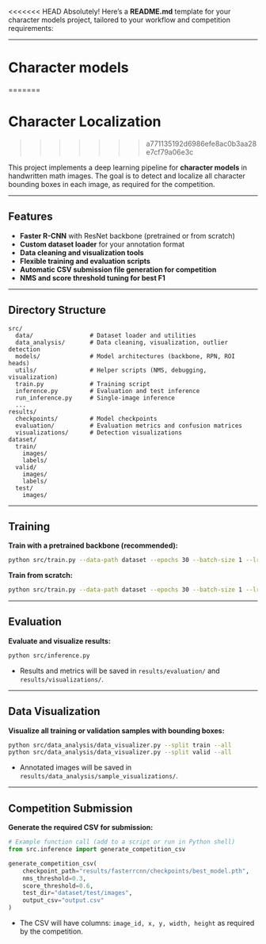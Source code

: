 <<<<<<< HEAD
Absolutely! Here’s a **README.md** template for your character models project, tailored to your workflow and competition requirements:

---

# Character models
=======
# Character Localization
>>>>>>> a771135192d6986efe8ac0b3aa28e7cf79a06e3c

This project implements a deep learning pipeline for **character models** in handwritten math images. The goal is to detect and localize all character bounding boxes in each image, as required for the competition.

---

## Features

- **Faster R-CNN** with ResNet backbone (pretrained or from scratch)
- **Custom dataset loader** for your annotation format
- **Data cleaning and visualization tools**
- **Flexible training and evaluation scripts**
- **Automatic CSV submission file generation for competition**
- **NMS and score threshold tuning for best F1**

---

## Directory Structure

```
src/
  data/                # Dataset loader and utilities
  data_analysis/       # Data cleaning, visualization, outlier detection
  models/              # Model architectures (backbone, RPN, ROI heads)
  utils/               # Helper scripts (NMS, debugging, visualization)
  train.py             # Training script
  inference.py         # Evaluation and test inference
  run_inference.py     # Single-image inference
  ...
results/
  checkpoints/         # Model checkpoints
  evaluation/          # Evaluation metrics and confusion matrices
  visualizations/      # Detection visualizations
dataset/
  train/
    images/
    labels/
  valid/
    images/
    labels/
  test/
    images/
```

---

## Training

**Train with a pretrained backbone (recommended):**

```bash
python src/train.py --data-path dataset --epochs 30 --batch-size 1 --lr 0.0005 --save-path results/checkpoints --pretrained-backbone
```

**Train from scratch:**

```bash
python src/train.py --data-path dataset --epochs 30 --batch-size 1 --lr 0.0005 --save-path results/checkpoints
```

---

## Evaluation

**Evaluate and visualize results:**

```bash
python src/inference.py
```

- Results and metrics will be saved in `results/evaluation/` and `results/visualizations/`.

---

## Data Visualization

**Visualize all training or validation samples with bounding boxes:**

```bash
python src/data_analysis/data_visualizer.py --split train --all
python src/data_analysis/data_visualizer.py --split valid --all
```

- Annotated images will be saved in `results/data_analysis/sample_visualizations/`.

---

## Competition Submission

**Generate the required CSV for submission:**

```python
# Example function call (add to a script or run in Python shell)
from src.inference import generate_competition_csv

generate_competition_csv(
    checkpoint_path="results/fasterrcnn/checkpoints/best_model.pth",
    nms_threshold=0.3,
    score_threshold=0.6,
    test_dir="dataset/test/images",
    output_csv="output.csv"
)
```

- The CSV will have columns: `image_id, x, y, width, height` as required by the competition.
